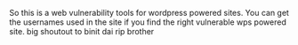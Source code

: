 So this is a web vulnerability tools for wordpress powered sites. You can get the usernames used in the site if you find the right vulnerable wps powered site. 
big shoutout to binit dai 
rip brother
